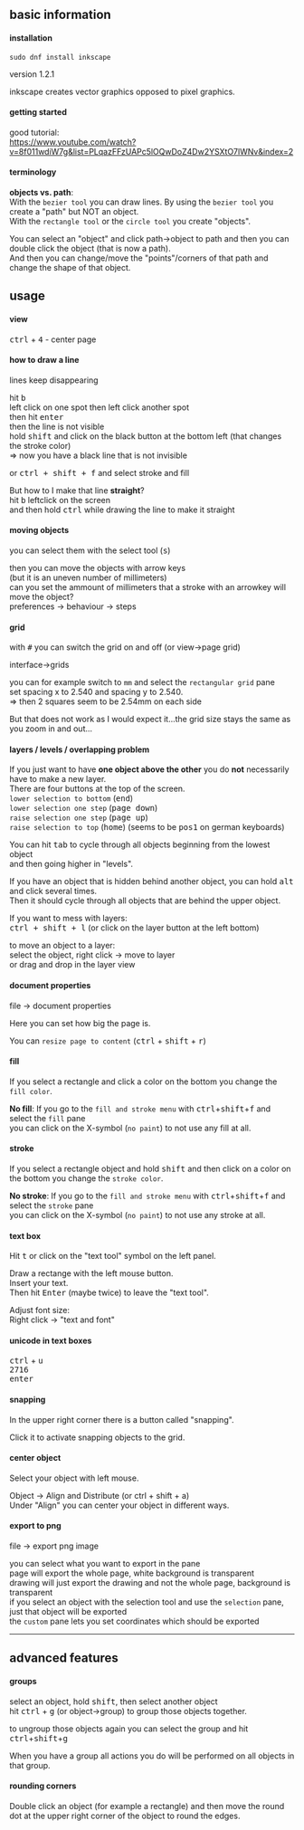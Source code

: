 ## basic information

#### installation

```
sudo dnf install inkscape
```

version 1.2.1

inkscape creates vector graphics opposed to pixel graphics.

#### getting started

good tutorial:\
https://www.youtube.com/watch?v=8f011wdiW7g&list=PLqazFFzUAPc5lOQwDoZ4Dw2YSXtO7lWNv&index=2

#### terminology

**objects vs. path**:\
With the `bezier tool` you can draw lines. By using the `bezier tool` you create a "path" but NOT an object.\
With the `rectangle tool` or the `circle tool` you create "objects".

You can select an "object" and click path->object to path and then you can double click the object (that is now a path).\
And then you can change/move the "points"/corners of that path and change the shape of that object.

## usage

#### view

<kbd>ctrl</kbd> + <kbd>4</kbd> - center page

#### how to draw a line

lines keep disappearing

hit <kbd>b</kbd> \
left click on one spot then left click another spot\
then hit <kbd>enter</kbd>\
then the line is not visible\
hold <kbd>shift</kbd> and click on the black button at the bottom left (that changes the stroke color)\
=> now you have a black line that is not invisible

or <kbd>ctrl + shift + f</kbd> and select stroke and fill

But how to I make that line **straight**?\
hit <kbd>b</kbd> leftclick on the screen\
and then hold <kbd>ctrl</kbd> while drawing the line to make it straight

#### moving objects

you can select them with the select tool (<kbd>s</kbd>)

then you can move the objects with arrow keys\
(but it is an uneven number of millimeters)\
can you set the ammount of millimeters that a stroke with an arrowkey will move the object?\
preferences -> behaviour -> steps

#### grid

with <kbd>#</kbd> you can switch the grid on and off (or view->page grid)

interface->grids

you can for example switch to `mm` and select the `rectangular grid` pane\
set spacing x to 2.540 and spacing y to 2.540.\
=> then 2 squares seem to be 2.54mm on each side

But that does not work as I would expect it...the grid size stays the same as you zoom in and out...

#### layers / levels / overlapping problem

If you just want to have **one object above the other** you do **not** necessarily have to make a new layer.\
There are four buttons at the top of the screen.\
`lower selection to bottom` (<kbd>end</kbd>)\
`lower selection one step` (<kbd>page down</kbd>)\
`raise selection one step` (<kbd>page up</kbd>)\
`raise selection to top` (<kbd>home</kbd>) (seems to be <kbd>pos1</kbd> on german keyboards)

You can hit <kbd>tab</kbd> to cycle through all objects beginning from the lowest object\
and then going higher in "levels".

If you have an object that is hidden behind another object, you can hold <kbd>alt</kbd> and click several times.\
Then it should cycle through all objects that are behind the upper object.

If you want to mess with layers:\
<kbd>ctrl + shift + l</kbd> (or click on the layer button at the left bottom)

to move an object to a layer:\
select the object, right click -> move to layer\
or drag and drop in the layer view


#### document properties

file -> document properties

Here you can set how big the page is.

You can `resize page to content` (<kbd>ctrl</kbd> + <kbd>shift</kbd> + <kbd>r</kbd>)

#### fill

If you select a rectangle and click a color on the bottom you change the `fill color`.

**No fill**: If you go to the `fill and stroke menu` with <kbd>ctrl</kbd>+<kbd>shift</kbd>+<kbd>f</kbd> and select the `fill` pane\
you can click on the X-symbol (`no paint`) to not use any fill at all.

#### stroke

If you select a rectangle object and hold <kbd>shift</kbd> and then click on a color on the bottom you change the `stroke color`.

**No stroke**: If you go to the `fill and stroke menu` with <kbd>ctrl</kbd>+<kbd>shift</kbd>+<kbd>f</kbd> and select the `stroke` pane\
you can click on the X-symbol (`no paint`) to not use any stroke at all.

#### text box

Hit <kbd>t</kbd> or click on the "text tool" symbol on the left panel.

Draw a rectange with the left mouse button.\
Insert your text.\
Then hit <kbd>Enter</kbd> (maybe twice) to leave the "text tool".

Adjust font size:\
Right click -> "text and font"

#### unicode in text boxes

<kbd>ctrl</kbd> + <kbd>u</kbd>\
<kbd>2716</kbd>\
<kbd>enter</kbd>

#### snapping

In the upper right corner there is a button called "snapping".

Click it to activate snapping objects to the grid.

#### center object

Select your object with left mouse.

Object -> Align and Distribute (or ctrl + shift + a) \
Under "Align" you can center your object in different ways.

#### export to png

file -> export png image

you can select what you want to export in the pane\
page will export the whole page, white background is transparent\
drawing will just export the drawing and not the whole page, background is transparent\
if you select an object with the selection tool and use the `selection` pane, just that object will be exported\
the `custom` pane lets you set coordinates which should be exported


***
## advanced features

#### groups

select an object, hold <kbd>shift</kbd>, then select another object\
hit <kbd>ctrl</kbd> + <kbd>g</kbd> (or object->group) to group those objects together.

to ungroup those objects again you can select the group and hit <kbd>ctrl</kbd>+<kbd>shift</kbd>+<kbd>g</kbd>

When you have a group all actions you do will be performed on all objects in that group.

#### rounding corners

Double click an object (for example a rectangle) and then move the round dot at the upper right corner of the object to round the edges.

